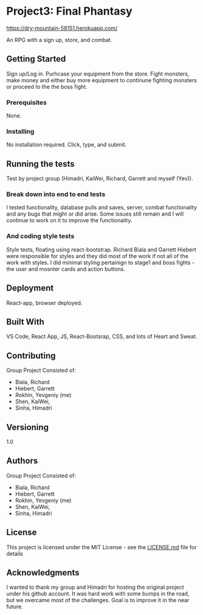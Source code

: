 # Project3:  Final Phantasy
https://dry-mountain-58151.herokuapp.com/

An RPG with a sign up, store, and combat.  

## Getting Started

Sign up/Log in. Purhcase your equipment from the store.  Fight monsters, make money and either buy more equipment to continune fighting monsters or proceed to the the boss fight.

### Prerequisites

None.

### Installing

No installation required.  Click, type, and submit.


## Running the tests

Test by project group (Himadri, KaiWei, Richard, Garrett and myself (Yev)).

### Break down into end to end tests

I tested functionality, database pulls and saves, server, combat functionality and any bugs that might or did arise.  Some issues still remain and I will continue to work on it to improve the functionality. 

### And coding style tests

Style tests, floating using react-bootstrap.  Richard Biala and Garrett Hiebert were responsible for styles and they did most of the work if not all of the work with styles.  I did minimal styling pertainign to stage1 and boss fights - the user and mosnter cards and action buttons.

## Deployment

React-app, browser deployed.

## Built With

VS Code, React App, JS, React-Bootsrap, CSS, and lots of Heart and Sweat.

## Contributing

Group Project Consisted of:
- Biala, Richard
- Hiebert, Garrett
- Rokhin, Yevgeniy (me)
- Shen, KaiWei,
- Sinha, Himadri


## Versioning

1.0

## Authors

Group Project Consisted of:
- Biala, Richard
- Hiebert, Garrett
- Rokhin, Yevgeniy (me)
- Shen, KaiWei,
- Sinha, Himadri

## License

This project is licensed under the MIT License - see the [LICENSE.md](LICENSE.md) file for details

## Acknowledgments

I wanted to thank my group and Himadri for hosting the original project under his github account.  It was hard work with some bumps in the road, but we overcame most of the challenges.  Goal is to improve it in the near future.
